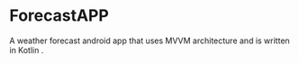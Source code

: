 # ForecastAPP
A weather forecast android app that uses MVVM architecture and is written in Kotlin .
